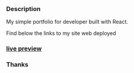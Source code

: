 ### Description

My simple portfolio for developer built with React. 

Find below the links to my site web deployed
### [live preview](https://react-portfolio-ten-mauve.vercel.app/)


### Thanks


